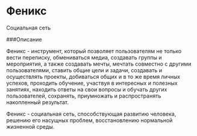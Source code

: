 # Феникс
Социальная сеть

###Описание

Феникс - инструмент, который позволяет пользователям не только вести переписку, обмениваться медиа, создавать группы и мероприятия, а также создавать мечты, мечтать совместно с другими пользователями, ставить общие цели и задачи, создавать и осуществлять проекты, добиваться общих и в то же время личных успехов, проходить обучение, участвуя в интересных и полезных занятиях, находить ответы на свои вопросы и обучать других пользователей, сохранять, приумножать и распространять накопленный результат.

Феникс - социальная сеть, способствующая развитию человека, решению его насущных проблем, восстановлению нормальной жизненной среды.
